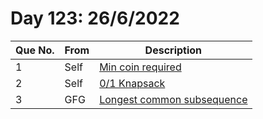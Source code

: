# Day 123: 26/6/2022

| Que No. | From | Description |
| --- | --- | --- |
| 1 | Self | [Min coin required](https://github.com/Yashrajsingh2001/365DaysOfCode/blob/main/June%202022/Day%20123/Que1.java) |
| 2 | Self | [0/1 Knapsack](https://github.com/Yashrajsingh2001/365DaysOfCode/blob/main/June%202022/Day%20123/Que2.java) |
| 3 | GFG | [Longest common subsequence](https://www.geeksforgeeks.org/longest-common-subsequence-dp-4/) |
